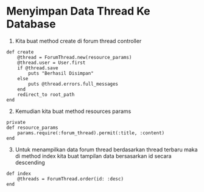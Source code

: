 # Menyimpan Data Thread Ke Database

1. Kita buat method create di forum thread controller

```
def create
    @thread = ForumThread.new(resource_params)
    @thread.user = User.first
    if @thread.save
        puts "Berhasil Disimpan"
    else
        puts @thread.errors.full_messages
    end
    redirect_to root_path
end
```

2. Kemudian kita buat method resources params

```
private
def resource_params
    params.require(:forum_thread).permit(:title, :content)
end
```

3. Untuk menampilkan data forum thread berdasarkan thread terbaru maka di method index kita buat tampilan data bersasarkan id secara descending

```
def index
    @threads = ForumThread.order(id: :desc)
end
```
